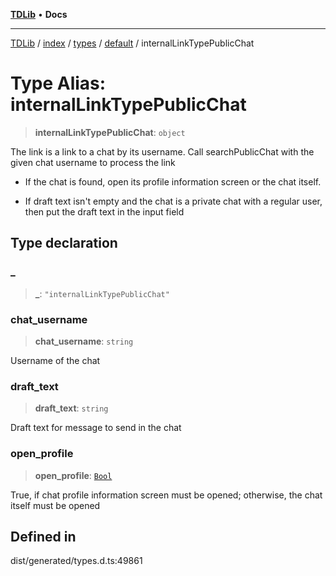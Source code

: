 [**TDLib**](../../../../../../README.md) • **Docs**

***

[TDLib](../../../../../../modules.md) / [index](../../../../../README.md) / [types](../../../README.md) / [default](../README.md) / internalLinkTypePublicChat

# Type Alias: internalLinkTypePublicChat

> **internalLinkTypePublicChat**: `object`

The link is a link to a chat by its username. Call searchPublicChat with the given chat username to process the link

- If the chat is found, open its profile information screen or the chat itself.

- If draft text isn't empty and the chat is a private chat with a regular user, then put the draft text in the input field

## Type declaration

### \_

> **\_**: `"internalLinkTypePublicChat"`

### chat\_username

> **chat\_username**: `string`

Username of the chat

### draft\_text

> **draft\_text**: `string`

Draft text for message to send in the chat

### open\_profile

> **open\_profile**: [`Bool`](Bool.md)

True, if chat profile information screen must be opened; otherwise, the chat itself must be opened

## Defined in

dist/generated/types.d.ts:49861
